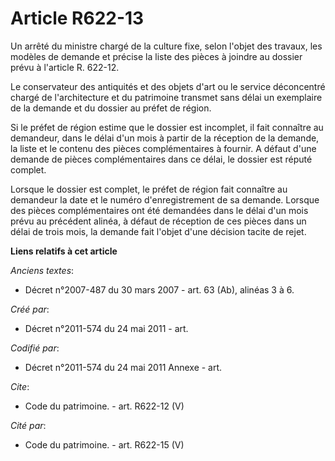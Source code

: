 # Article R622-13

Un arrêté du ministre chargé de la culture fixe, selon l'objet des travaux, les modèles de demande et précise la liste des
pièces à joindre au dossier prévu à l'article R. 622-12.

Le conservateur des antiquités et des objets d'art ou le service déconcentré chargé de l'architecture et du patrimoine
transmet sans délai un exemplaire de la demande et du dossier au préfet de région.

Si le préfet de région estime que le dossier est incomplet, il fait connaître au demandeur, dans le délai d'un mois à partir
de la réception de la demande, la liste et le contenu des pièces complémentaires à fournir. A défaut d'une demande de pièces
complémentaires dans ce délai, le dossier est réputé complet.

Lorsque le dossier est complet, le préfet de région fait connaître au demandeur la date et le numéro d'enregistrement de sa
demande. Lorsque des pièces complémentaires ont été demandées dans le délai d'un mois prévu au précédent alinéa, à défaut de
réception de ces pièces dans un délai de trois mois, la demande fait l'objet d'une décision tacite de rejet.

**Liens relatifs à cet article**

_Anciens textes_:

  - Décret n°2007-487 du 30 mars 2007 - art. 63 (Ab), alinéas 3 à 6.

_Créé par_:

  - Décret n°2011-574 du 24 mai 2011  - art.

_Codifié par_:

  - Décret n°2011-574 du 24 mai 2011 Annexe - art.

_Cite_:

  - Code du patrimoine. - art. R622-12 (V)

_Cité par_:

  - Code du patrimoine. - art. R622-15 (V)
